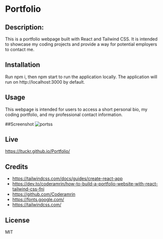 # Portfolio

## Description: 

This is a portfolio webpage built with React and Tailwind CSS. 
It is intended to showcase my coding projects and provide a way for potential employers to contact me.


## Installation

Run npm i, then npm start to run the application locally. The application will run on http://localhost:3000 by default.


## Usage

This webpage is intended for users to access a short personal bio, my coding portfolio, and my professional contact information.


##Screenshot
![portss](https://github.com/ltuckr/Portfolio/assets/128933116/9fa60988-f202-4aac-9e56-299847866ca2)


## Live 
https://ltuckr.github.io/Portfolio/


## Credits
- https://tailwindcss.com/docs/guides/create-react-app
- https://dev.to/coderamrin/how-to-build-a-portfolio-website-with-react-tailwind-css-fni
- https://github.com/Coderamrin
- https://fonts.google.com/
- https://tailwindcss.com/



## License

MIT

